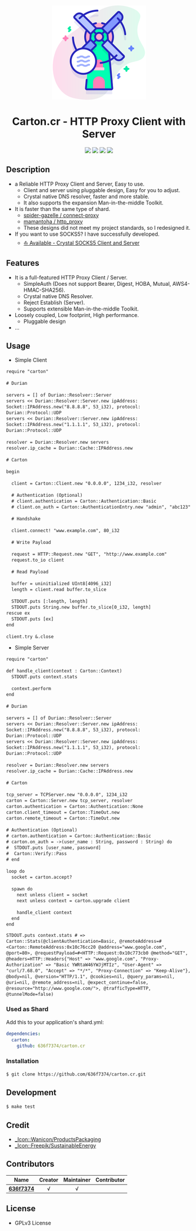 <div align = "center"><img src="images/icon.png" width="256" height="256" /></div>

<div align = "center">
  <h1>Carton.cr - HTTP Proxy Client with Server</h1>
</div>

<p align="center">
  <a href="https://crystal-lang.org">
    <img src="https://img.shields.io/badge/built%20with-crystal-000000.svg" /></a>
  <a href="https://github.com/636f7374/carton.cr/actions">
    <img src="https://github.com/636f7374/carton.cr/workflows/Continuous%20Integration/badge.svg" /></a>
  <a href="https://github.com/636f7374/carton.cr/releases">
    <img src="https://img.shields.io/github/release/636f7374/carton.cr.svg" /></a>
  <a href="https://github.com/636f7374/carton.cr/blob/master/license">
    <img src="https://img.shields.io/github/license/636f7374/carton.cr.svg"></a>
</p>

## Description

* a Reliable HTTP Proxy Client and Server, Easy to use.
  * Client and server using pluggable design, Easy for you to adjust.
  * Crystal native DNS resolver, faster and more stable.
  * It also supports the expansion Man-in-the-middle Toolkit.
* It is faster than the same type of shard.
  * [spider-gazelle / connect-proxy](https://github.com/spider-gazelle/connect-proxy)
  * [mamantoha / http_proxy](https://github.com/mamantoha/http_proxy)
  * These designs did not meet my project standards, so I redesigned it.
* If you want to use SOCKS5? I have successfully developed.
  * [⛵️ Available - Crystal SOCKS5 Client and Server](https://github.com/636f7374/herbal.cr)

## Features

* It is a full-featured HTTP Proxy Client / Server.
  * SimpleAuth (Does not support Bearer, Digest, HOBA, Mutual, AWS4-HMAC-SHA256).
  * Crystal native DNS Resolver.
  * Reject Establish (Server).
  * Supports extensible Man-in-the-middle Toolkit.
* Loosely coupled, Low footprint, High performance.
  * Pluggable design
* ...

## Usage

* Simple Client

```crystal
require "carton"

# Durian

servers = [] of Durian::Resolver::Server
servers << Durian::Resolver::Server.new ipAddress: Socket::IPAddress.new("8.8.8.8", 53_i32), protocol: Durian::Protocol::UDP
servers << Durian::Resolver::Server.new ipAddress: Socket::IPAddress.new("1.1.1.1", 53_i32), protocol: Durian::Protocol::UDP

resolver = Durian::Resolver.new servers
resolver.ip_cache = Durian::Cache::IPAddress.new

# Carton

begin

  client = Carton::Client.new "0.0.0.0", 1234_i32, resolver

  # Authentication (Optional)
  # client.authentication = Carton::Authentication::Basic
  # client.on_auth = Carton::AuthenticationEntry.new "admin", "abc123"

  # Handshake

  client.connect! "www.example.com", 80_i32

  # Write Payload

  request = HTTP::Request.new "GET", "http://www.example.com"
  request.to_io client

  # Read Payload

  buffer = uninitialized UInt8[4096_i32]
  length = client.read buffer.to_slice

  STDOUT.puts [:length, length]
  STDOUT.puts String.new buffer.to_slice[0_i32, length]
rescue ex
  STDOUT.puts [ex]
end

client.try &.close

```

* Simple Server

```crystal
require "carton"

def handle_client(context : Carton::Context)
  STDOUT.puts context.stats

  context.perform
end

# Durian

servers = [] of Durian::Resolver::Server
servers << Durian::Resolver::Server.new ipAddress: Socket::IPAddress.new("8.8.8.8", 53_i32), protocol: Durian::Protocol::UDP
servers << Durian::Resolver::Server.new ipAddress: Socket::IPAddress.new("1.1.1.1", 53_i32), protocol: Durian::Protocol::UDP

resolver = Durian::Resolver.new servers
resolver.ip_cache = Durian::Cache::IPAddress.new

# Carton

tcp_server = TCPServer.new "0.0.0.0", 1234_i32
carton = Carton::Server.new tcp_server, resolver
carton.authentication = Carton::Authentication::None
carton.client_timeout = Carton::TimeOut.new
carton.remote_timeout = Carton::TimeOut.new

# Authentication (Optional)
# carton.authentication = Carton::Authentication::Basic
# carton.on_auth = ->(user_name : String, password : String) do
#  STDOUT.puts [user_name, password]
#  Carton::Verify::Pass
# end

loop do
  socket = carton.accept?

  spawn do
    next unless client = socket
    next unless context = carton.upgrade client

    handle_client context
  end
end

```

```crystal
STDOUT.puts context.stats # => Carton::Stats(@clientAuthentication=Basic, @remoteAddress=#<Carton::RemoteAddress:0x10c76cc20 @address="www.google.com", @port=80>, @requestPayload=#<HTTP::Request:0x10c773cb0 @method="GET", @headers=HTTP::Headers{"Host" => "www.google.com", "Proxy-Authorization" => "Basic YWRtaW46YWJjMTIz", "User-Agent" => "curl/7.68.0", "Accept" => "*/*", "Proxy-Connection" => "Keep-Alive"}, @body=nil, @version="HTTP/1.1", @cookies=nil, @query_params=nil, @uri=nil, @remote_address=nil, @expect_continue=false, @resource="http://www.google.com/">, @trafficType=HTTP, @tunnelMode=false)
```

### Used as Shard

Add this to your application's shard.yml:
```yaml
dependencies:
  carton:
    github: 636f7374/carton.cr
```

### Installation

```bash
$ git clone https://github.com/636f7374/carton.cr.git
```

## Development

```bash
$ make test
```

## Credit

* [\_Icon::Wanicon/ProductsPackaging](https://www.flaticon.com/packs/products-packaging)
* [\_Icon::Freepik/SustainableEnergy](https://www.flaticon.com/packs/sustainable-energy-46)

## Contributors

|Name|Creator|Maintainer|Contributor|
|:---:|:---:|:---:|:---:|
|**[636f7374](https://github.com/636f7374)**|√|√||

## License

* GPLv3 License
